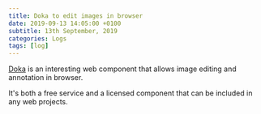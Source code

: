 ```yaml
---
title: Doka to edit images in browser
date: 2019-09-13 14:05:00 +0100
subtitle: 13th September, 2019
categories: Logs
tags: [log]
---
```



[Doka](https://pqina.nl/doka/) is an interesting web component that allows image editing and annotation in browser.

It's both a free service and a licensed component that can be included in any web projects.